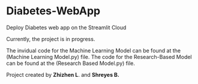 # Diabetes-WebApp
Deploy Diabetes web app on the Streamlit Cloud

Currently, the project is in progress.

The invidual code for the Machine Learning Model can be found at the (Machine Learning Model.py) file. The code for the Research-Based Model can be found at the (Research Based Model.py) file.

Project created by **Zhizhen L**. and **Shreyes B.**
